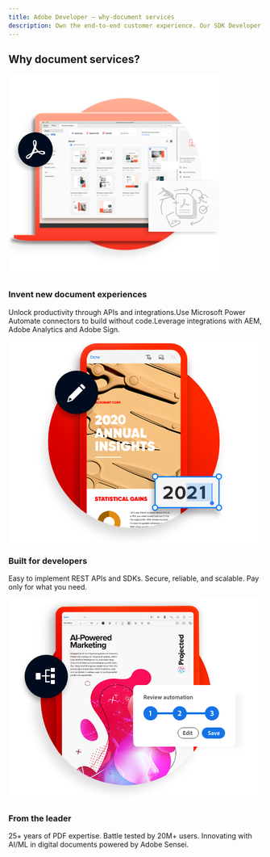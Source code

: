 ```yaml
---
title: Adobe Developer — why-document services
description: Own the end-to-end customer experience. Our SDK Developer kits are customizable & built to last. Find an innovative solution with our PDF SDK here.
---
```


<TitleBlock slots="heading" theme="lightest" className="titleBlock-align-left"/>

## Why document services?

<TextBlock slots="image,heading,text" width="33%" theme="lightest"  className="align-left img-m-size"/>

![](../images/img-consistent-hifi@2x.png)

### Invent new document experiences

Unlock productivity through APIs and integrations.Use Microsoft Power Automate connectors to build without code.Leverage integrations with AEM, Adobe Analytics and Adobe Sign.





<TextBlock slots="image,heading,text" width="33%" theme="lightest"   className="align-left img-m-size"/>

![](../images/img-customized-experiences@2x.png)

### Built for developers

Easy to implement REST APIs and SDKs. Secure, reliable, and scalable. Pay only for what you need.




<TextBlock slots="image, heading, text" width="33%" theme="lightest"  className="align-left img-m-size"/>

![](../images/img-workflow-automation@2x.png)

### From the leader

25+ years of PDF expertise. Battle tested by 20M+ users. Innovating with AI/ML in digital documents powered by Adobe Sensei.